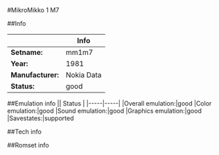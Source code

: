 #MikroMikko 1 M7

##Info

||Info|
|-----|-----|
|**Setname:**|mm1m7
|**Year:**|1981
|**Manufacturer:**|Nokia Data
|**Status:**|good

##Emulation info
|| Status |
|-----|-----|
|Overall emulation:|good
|Color emulation:|good
|Sound emulation:|good
|Graphics emulation:|good
|Savestates:|supported

##Tech info

##Romset info

<!--- START OF EDITED COMMENT DO NOT TOUCH TEXT ABOVE-->
